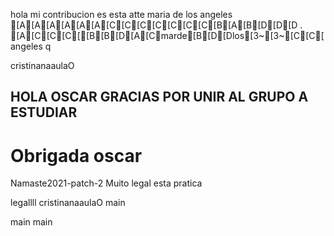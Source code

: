hola
mi
contribucion
es esta
atte
maria
de 
los 
angeles
[A[A[A[A[A[A[C[C[C[C[C[C[C[B[A[B[D[D[D
.
[A[C[C[C[[B[B[D[A[Cmarde[B[D[Dlos[3~[3~[C[C[
angeles
q

cristinanaaulaO
## HOLA OSCAR GRACIAS POR UNIR AL GRUPO A ESTUDIAR

# Obrigada oscar


 Namaste2021-patch-2
Muito legal esta pratica


legallll
 cristinanaaulaO
main

 main
 main

